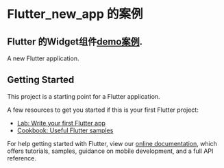 # Flutter_new_app 的案例

## Flutter 的Widget组件[demo案例](https://github.com/pjqdyd/Flutter-demo/tree/master/Flutter%E7%BB%84%E4%BB%B6demo%E6%A1%88%E4%BE%8B).

A new Flutter application.

## Getting Started

This project is a starting point for a Flutter application.

A few resources to get you started if this is your first Flutter project:

- [Lab: Write your first Flutter app](https://flutter.dev/docs/get-started/codelab)
- [Cookbook: Useful Flutter samples](https://flutter.dev/docs/cookbook)

For help getting started with Flutter, view our 
[online documentation](https://flutter.dev/docs), which offers tutorials, 
samples, guidance on mobile development, and a full API reference.
